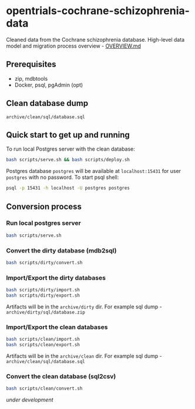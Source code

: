 # opentrials-cochrane-schizophrenia-data

Cleaned data from the Cochrane schizophrenia database.
High-level data model and migration process overview - [OVERVIEW.md](https://github.com/okfn/opentrials-cochrane-schizophrenia-data/blob/master/README.md)

## Prerequisites

- zip, mdbtools
- Docker, psql, pgAdmin (opt)

## Clean database dump

```
archive/clean/sql/database.sql
```

## Quick start to get up and running

To run local Postgres server with the clean database:

```bash
bash scripts/serve.sh && bash scripts/deploy.sh
```

Postgres database `postgres` will be available at `localhost:15431` for user `postgres` with no password. To start psql shell:

```bash
psql -p 15431 -h localhost -U postgres postgres
```

## Conversion process

### Run local postgres server

```bash
bash scripts/serve.sh
```

### Convert the dirty database (mdb2sql)

```bash
bash scripts/dirty/convert.sh
```

### Import/Export the dirty databases

```bash
bash scripts/dirty/import.sh
bash scripts/dirty/export.sh
```

Artifacts will be in the `archive/dirty` dir.
For example sql dump - `archive/dirty/sql/database.zip`

### Import/Export the clean databases

```bash
bash scripts/clean/import.sh
bash scripts/clean/export.sh
```

Artifacts will be in the `archive/clean` dir.
For example sql dump - `archive/clean/sql/database.sql`

### Convert the clean database (sql2csv)

```bash
bash scripts/clean/convert.sh
```
*under development*
